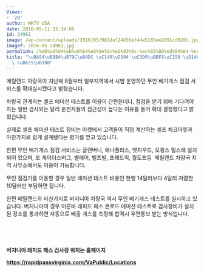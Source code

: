 ```yaml
---
Views:
- '28'
author: WKTV USA
date: 2016-05-11 15:34:05
id: 24961
image: /wp-content/uploads/2016/05/981daf24d35ef44e5185ee2091cd920b.jpg
imagef: 2016-05-24961.jpg
permalink: /%eb%a9%94%eb%a6%b4%eb%9e%9c%eb%93%9c-%ec%85%80%ed%94%84-%ec%97%90%eb%af%b8%ec%85%98-%ed%85%8c%ec%8a%a4%ed%8a%b8-%ed%99%95%eb%8c%80/
title: "\uBA54\uB9B4\uB79C\uB4DC \uC140\uD504 \uC5D0\uBBF8\uC158 \uD14C\uC2A4\uD2B8\
  \ \uD655\uB300"
---
```


메릴랜드 차량국이 지난해 8월부터 일부지역에서 시범 운영하던 무인 배기개스 점검 서비스를 확대실시켔다고 밝혔습니다.

차량국 관계자는 셀프 에미션 테스트를 이용이 간편한데다, 점검을 받기 위해 기다려야 하는 일반 검사와는 달리 운전자들의 접근성이 높다는 이유를 들어 확대 결정했다고 밝혔습니다.

실제로 셀프 에미션 테스트 장비는 마켓에서 고객들이 직접 계산하는 셀프 체크아웃과 마찬가지로 쉽게 설계됐다는 평가를 받고 있습니다.

한편 무인 배기개스 점검 서비스는 글랜버니, 애나폴리스, 엣지우드, 오윙스 밀스에 설치되어 있으며, 또 게이더스버그, 벨에어, 벨츠빌, 프레드릭, 월도프등  메릴랜드 차량국 지역 사무소에서도 이용이 가능합니다.

무인 점검기를 이용할 경우 일반 에미션 테스트 비용인 현행 14달러보다 4달러 저렴한 10달러만 부담하면 됩니다.

한편 메릴랜드와 마찬가지로 버지니아 차량국 역시 무인 배기개스 테스트를 실시하고 있습니다. 버지니아의 경우 이른바 래피드 패스 온로드 에미션 테스트로 검사장비가 설치된 장소를 통과하면 자동으로 배출 개스를 측정해 합격시 우편통보 받는 방식입니다.

&nbsp;

&nbsp;

**버지니아 래피드 패스 검사장 위치는 홈페이지**

**https://rapidpassvirginia.com/VaPublic/Locations**

&nbsp;
